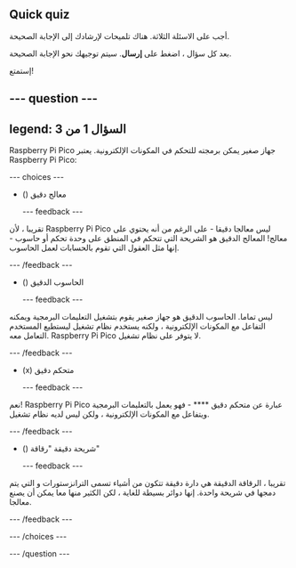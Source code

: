 ## Quick quiz

أجب على الاسئلة الثلاثة. هناك تلميحات لإرشادك إلى الإجابة الصحيحة.

بعد كل سؤال ، اضغط على **إرسال**. سيتم توجيهك نحو الإجابة الصحيحة.

إستمتع!

--- question ---
---
legend: السؤال 1 من 3
---

Raspberry Pi Pico جهاز صغير يمكن برمجته للتحكم في المكونات الإلكترونية. يعتبر Raspberry Pi Pico:

--- choices ---

- () معالج دقيق

  --- feedback ---

تقريبا ، لأن Raspberry Pi Pico ليس معالجا دقيقا - على الرغم من أنه يحتوي على معالج! المعالج الدقيق هو الشريحة التي تتحكم في المنطق على وحدة تحكم أو حاسوب - إنها مثل العقول التي تقوم بالحسابات لعمل الحاسوب.

  --- /feedback ---

- () الحاسوب الدقيق

  --- feedback ---

ليس تماما. الحاسوب الدقيق هو جهاز صغير يقوم بتشغيل التعليمات البرمجية ويمكنه التفاعل مع المكونات الإلكترونية ، ولكنه يستخدم نظام تشغيل ليستطيع المستخدم التعامل معه. Raspberry Pi Pico لا يتوفر على نظام تشغيل.

  --- /feedback ---

- (x) متحكم دقيق

  --- feedback ---

نعم! Raspberry Pi Pico عبارة عن متحكم دقيق **** - فهو يعمل بالتعليمات البرمجية ويتفاعل مع المكونات الإلكترونية ، ولكن ليس لديه نظام تشغيل.

  --- /feedback ---

- () شريحة دقيقة "رقاقة"

  --- feedback ---

تقريبا ، الرقاقة الدقيقة هي دارة دقيقة تتكون من أشياء تسمى الترانزستورات و التي يتم دمجها في شريحة واحدة. إنها دوائر بسيطة للغاية ، لكن الكثير منها معا يمكن أن يصنع معالجا.

  --- /feedback ---

--- /choices ---

--- /question ---
